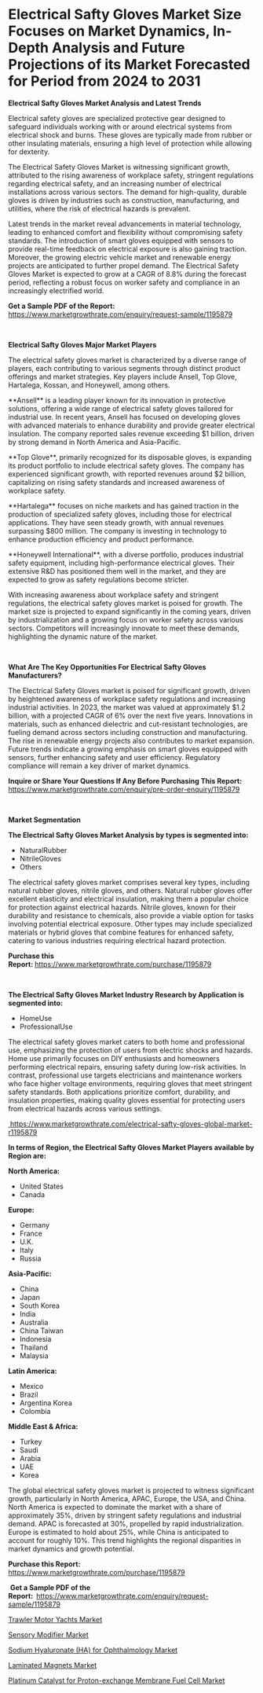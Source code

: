 <p><h1>Electrical Safty Gloves Market Size Focuses on Market Dynamics, In-Depth Analysis and Future Projections of its Market Forecasted for Period from 2024 to 2031</h1></p><p><strong>Electrical Safty Gloves Market Analysis and Latest Trends</strong></p>
<p><p>Electrical safety gloves are specialized protective gear designed to safeguard individuals working with or around electrical systems from electrical shock and burns. These gloves are typically made from rubber or other insulating materials, ensuring a high level of protection while allowing for dexterity.</p><p>The Electrical Safety Gloves Market is witnessing significant growth, attributed to the rising awareness of workplace safety, stringent regulations regarding electrical safety, and an increasing number of electrical installations across various sectors. The demand for high-quality, durable gloves is driven by industries such as construction, manufacturing, and utilities, where the risk of electrical hazards is prevalent.</p><p>Latest trends in the market reveal advancements in material technology, leading to enhanced comfort and flexibility without compromising safety standards. The introduction of smart gloves equipped with sensors to provide real-time feedback on electrical exposure is also gaining traction. Moreover, the growing electric vehicle market and renewable energy projects are anticipated to further propel demand. The Electrical Safety Gloves Market is expected to grow at a CAGR of 8.8% during the forecast period, reflecting a robust focus on worker safety and compliance in an increasingly electrified world.</p></p>
<p><strong>Get a Sample PDF of the Report:&nbsp;</strong> <a href="https://www.marketgrowthrate.com/enquiry/request-sample/1195879">https://www.marketgrowthrate.com/enquiry/request-sample/1195879</a></p>
<p>&nbsp;</p>
<p><strong>Electrical Safty Gloves Major Market Players</strong></p>
<p><p>The electrical safety gloves market is characterized by a diverse range of players, each contributing to various segments through distinct product offerings and market strategies. Key players include Ansell, Top Glove, Hartalega, Kossan, and Honeywell, among others.</p><p>**Ansell** is a leading player known for its innovation in protective solutions, offering a wide range of electrical safety gloves tailored for industrial use. In recent years, Ansell has focused on developing gloves with advanced materials to enhance durability and provide greater electrical insulation. The company reported sales revenue exceeding $1 billion, driven by strong demand in North America and Asia-Pacific.</p><p>**Top Glove**, primarily recognized for its disposable gloves, is expanding its product portfolio to include electrical safety gloves. The company has experienced significant growth, with reported revenues around $2 billion, capitalizing on rising safety standards and increased awareness of workplace safety.</p><p>**Hartalega** focuses on niche markets and has gained traction in the production of specialized safety gloves, including those for electrical applications. They have seen steady growth, with annual revenues surpassing $800 million. The company is investing in technology to enhance production efficiency and product performance.</p><p>**Honeywell International**, with a diverse portfolio, produces industrial safety equipment, including high-performance electrical gloves. Their extensive R&D has positioned them well in the market, and they are expected to grow as safety regulations become stricter.</p><p>With increasing awareness about workplace safety and stringent regulations, the electrical safety gloves market is poised for growth. The market size is projected to expand significantly in the coming years, driven by industrialization and a growing focus on worker safety across various sectors. Competitors will increasingly innovate to meet these demands, highlighting the dynamic nature of the market.</p></p>
<p>&nbsp;</p>
<p><strong>What Are The Key Opportunities For Electrical Safty Gloves Manufacturers?</strong></p>
<p><p>The Electrical Safety Gloves market is poised for significant growth, driven by heightened awareness of workplace safety regulations and increasing industrial activities. In 2023, the market was valued at approximately $1.2 billion, with a projected CAGR of 6% over the next five years. Innovations in materials, such as enhanced dielectric and cut-resistant technologies, are fueling demand across sectors including construction and manufacturing. The rise in renewable energy projects also contributes to market expansion. Future trends indicate a growing emphasis on smart gloves equipped with sensors, further enhancing safety and user efficiency. Regulatory compliance will remain a key driver of market dynamics.</p></p>
<p><strong>Inquire or Share Your Questions If Any Before Purchasing This Report:</strong> <a href="https://www.marketgrowthrate.com/enquiry/pre-order-enquiry/1195879">https://www.marketgrowthrate.com/enquiry/pre-order-enquiry/1195879</a></p>
<p>&nbsp;</p>
<p><strong>Market Segmentation</strong></p>
<p><strong>The Electrical Safty Gloves Market Analysis by types is segmented into:</strong></p>
<p><ul><li>NaturalRubber</li><li>NitrileGloves</li><li>Others</li></ul></p>
<p><p>The electrical safety gloves market comprises several key types, including natural rubber gloves, nitrile gloves, and others. Natural rubber gloves offer excellent elasticity and electrical insulation, making them a popular choice for protection against electrical hazards. Nitrile gloves, known for their durability and resistance to chemicals, also provide a viable option for tasks involving potential electrical exposure. Other types may include specialized materials or hybrid gloves that combine features for enhanced safety, catering to various industries requiring electrical hazard protection.</p></p>
<p><strong>Purchase this Report:&nbsp;</strong><a href="https://www.marketgrowthrate.com/purchase/1195879">https://www.marketgrowthrate.com/purchase/1195879</a></p>
<p>&nbsp;</p>
<p><strong>The Electrical Safty Gloves Market Industry Research by Application is segmented into:</strong></p>
<p><ul><li>HomeUse</li><li>ProfessionalUse</li></ul></p>
<p><p>The electrical safety gloves market caters to both home and professional use, emphasizing the protection of users from electric shocks and hazards. Home use primarily focuses on DIY enthusiasts and homeowners performing electrical repairs, ensuring safety during low-risk activities. In contrast, professional use targets electricians and maintenance workers who face higher voltage environments, requiring gloves that meet stringent safety standards. Both applications prioritize comfort, durability, and insulation properties, making quality gloves essential for protecting users from electrical hazards across various settings.</p></p>
<p><a href="https://www.marketgrowthrate.com/electrical-safty-gloves-global-market-r1195879">&nbsp;https://www.marketgrowthrate.com/electrical-safty-gloves-global-market-r1195879</a></p>
<p><strong>In terms of Region, the Electrical Safty Gloves Market Players available by Region are:</strong></p>
<p>
    <p> <strong> North America: </strong>
        <ul>
            <li>United States</li>
            <li>Canada</li>
        </ul>
        </p> 
    <p> <strong> Europe: </strong>
        <ul>
            <li>Germany</li>
            <li>France</li>
            <li>U.K.</li>
            <li>Italy</li>
            <li>Russia</li>
        </ul>
        </p> 
    <p> <strong> Asia-Pacific: </strong>
        <ul>
            <li>China</li>
            <li>Japan</li>
            <li>South Korea</li>
            <li>India</li>
            <li>Australia</li>
            <li>China Taiwan</li>
            <li>Indonesia</li>
            <li>Thailand</li>
            <li>Malaysia</li>
        </ul>
        </p> 
    <p> <strong> Latin America: </strong>
        <ul>
            <li>Mexico</li>
            <li>Brazil</li>
            <li>Argentina Korea</li>
            <li>Colombia</li>
        </ul>
        </p> 
    <p> <strong> Middle East & Africa: </strong>
        <ul>
            <li>Turkey</li>
            <li>Saudi</li>
            <li>Arabia</li>
            <li>UAE</li>
            <li>Korea</li>
        </ul>
    </p>
    </p>
<p><p>The global electrical safety gloves market is projected to witness significant growth, particularly in North America, APAC, Europe, the USA, and China. North America is expected to dominate the market with a share of approximately 35%, driven by stringent safety regulations and industrial demand. APAC is forecasted at 30%, propelled by rapid industrialization. Europe is estimated to hold about 25%, while China is anticipated to account for roughly 10%. This trend highlights the regional disparities in market dynamics and growth potential.</p></p>
<p><strong>Purchase this Report: </strong><a href="https://www.marketgrowthrate.com/purchase/1195879">https://www.marketgrowthrate.com/purchase/1195879</a></p>
<p>&nbsp;<strong>Get a Sample PDF of the Report:&nbsp;&nbsp;</strong><a href="https://www.marketgrowthrate.com/enquiry/request-sample/1195879">https://www.marketgrowthrate.com/enquiry/request-sample/1195879</a></p>
<p><strong></strong></p>
<p><p><a href="https://www.linkedin.com/pulse/trawler-motor-yachts-market-size-growth-trends-statistics-forecasts-wtkjc?trackingId=1tOocA84RSy9PtyjPyttZw%3D%3D">Trawler Motor Yachts Market</a></p><p><a href="https://issuu.com/reportprime-2/docs/sensory-modifier-market-size-2030.p_973233ae9ac0fa">Sensory Modifier Market</a></p><p><a href="https://medium.com/@ismaelblick2023/sodium-hyaluronate-ha-for-ophthalmology-market-industry-trends-and-forecast-for-period-from-3db6abc8aaf8?postPublishedType=repub">Sodium Hyaluronate (HA) for Ophthalmology Market</a></p><p><a href="https://www.linkedin.com/pulse/global-laminated-magnets-market-sector-types-applications-lrate?trackingId=BeNgOcT9Sd2zfdgRtn%2FOZw%3D%3D">Laminated Magnets Market</a></p><p><a href="https://medium.com/@ismaelblick2023/what-are-the-emerging-market-trends-of-platinum-catalyst-for-proton-exchange-membrane-fuel-cell-0944933e2c96">Platinum Catalyst for Proton-exchange Membrane Fuel Cell Market</a></p></p>
